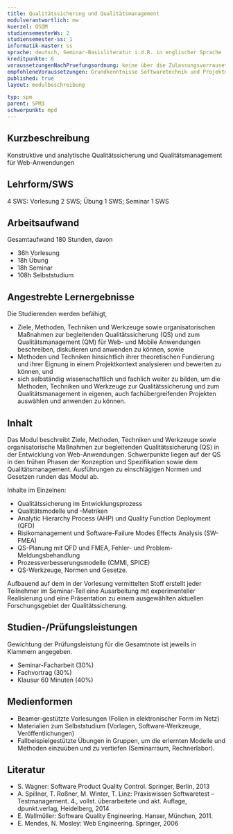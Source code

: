```yaml
---
title: Qualitätssicherung und Qualitätsmanagement 
modulverantwortlich: mw
kuerzel: QSQM
studiensemesterWs: 2
studiensemester-ss: 1
informatik-master: ss
sprache: deutsch, Seminar-Basisliteratur i.d.R. in englischer Sprache
kreditpunkte: 6
voraussetzungenNachPruefungsordnung: keine über die Zulassungsvorrausetzungen zum Studium hinausgehenden
empfohleneVoraussetzungen: Grundkenntnisse Softwaretechnik und Projektmanagement
published: true
layout: modulbeschreibung

typ: spm
parent: SPM3
schwerpunkt: mpd
---
```


## Kurzbeschreibung
Konstruktive und analytische Qualitätssicherung und Qualitätsmanagement für Web-Anwendungen

## Lehrform/SWS 
4 SWS: Vorlesung 2 SWS; Übung 1 SWS; Seminar 1 SWS

## Arbeitsaufwand 
Gesamtaufwand 180 Stunden, davon
- 36h Vorlesung
- 18h Übung
- 18h Seminar
- 108h Selbststudium

## Angestrebte Lernergebnisse
Die Studierenden werden befähigt, 
- Ziele, Methoden, Techniken und Werkzeuge sowie organisatorischen Maßnahmen zur begleitenden Qualitätssicherung (QS) und zum Qualitätsmanagement (QM) für Web- und Mobile Anwendungen beschreiben, diskutieren und anwenden zu können, sowie
- Methoden und Techniken hinsichtlich ihrer theoretischen Fundierung und ihrer Eignung in einem Projektkontext analysieren und bewerten zu können, und 
- sich selbständig wissenschaftlich und fachlich weiter zu bilden, 
um die Methoden, Techniken und Werkzeuge zur Qualitätssicherung und zum Qualitätsmanagement in eigenen, auch fachübergreifenden Projekten auswählen und anwenden zu können.

## Inhalt
Das Modul beschreibt Ziele, Methoden, Techniken und Werkzeuge sowie organisatorische Maßnahmen zur begleitenden Qualitätssicherung (QS) in der Entwicklung von Web-Anwendungen. Schwerpunkte liegen auf der QS in den frühen Phasen der Konzeption und Spezifikation sowie dem Qualitätsmanagement. Ausführungen zu einschlägigen Normen und Gesetzen runden das Modul ab.

Inhalte im Einzelnen: 
- Qualitätssicherung im Entwicklungsprozess
- Qualitätsmodelle und -Metriken
- Analytic Hierarchy Process (AHP) und Quality Function Deployment (QFD)
- Risikomanagement und Software-Failure Modes Effects Analysis (SW-FMEA)
- QS-Planung mit QFD und FMEA, Fehler- und Problem-Meldungsbehandlung
- Prozessverbesserungsmodelle (CMMI, SPICE)
- QS-Werkzeuge, Normen und Gesetze.

Aufbauend auf dem in der Vorlesung vermittelten Stoff erstellt jeder Teilnehmer im Seminar-Teil eine Ausarbeitung mit experimenteller Realisierung und eine Präsentation zu einem ausgewählten aktuellen Forschungsgebiet der Qualitätssicherung.

## Studien-/Prüfungsleistungen
Gewichtung der Prüfungsleistung für die Gesamtnote ist jeweils in Klammern angegeben.
* Seminar-Facharbeit (30%) 
* Fachvortrag (30%)
* Klausur 60 Minuten (40%)

## Medienformen
* Beamer-gestützte Vorlesungen (Folien in elektronischer Form im Netz)
* Materialien zum Selbststudium (Vorlagen, Software-Werkzeuge, Veröffentlichungen)
* Fallbeispielgestützte Übungen in Gruppen, um die erlernten Modelle und Methoden einzuüben und zu vertiefen (Seminarraum, Rechnerlabor).

## Literatur
- S. Wagner: Software Product Quality Control. Springer, Berlin, 2013
- A. Spillner, T. Roßner, M. Winter, T. Linz: Praxiswissen Softwaretest – Testmanagement. 4., vollst. überarbeitete und akt. Auflage, dpunkt.verlag, Heidelberg, 2014
- E. Wallmüller: Software Quality Engineering. Hanser, München, 2011.
- E. Mendes, N. Mosley: Web Engineering. Springer, 2006
